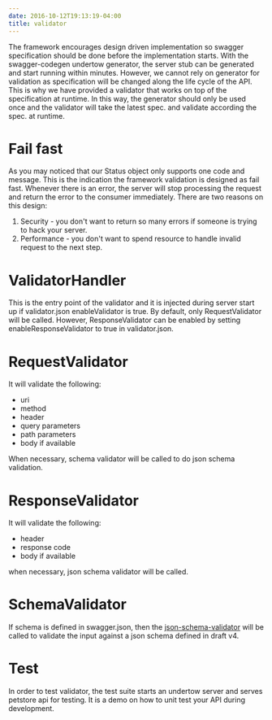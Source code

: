 ```yaml
---
date: 2016-10-12T19:13:19-04:00
title: validator
---
```


The framework encourages design driven implementation so swagger specification 
should be done before the implementation starts. With the swagger-codegen 
undertow generator, the server stub can be generated and start running within 
minutes. However, we cannot rely on generator for validation as specification 
will be changed along  the life cycle of the API. This is why we have provided 
a validator that works on top of the specification at runtime. In this way, 
the generator should only be used once and the validator will take the latest 
spec. and validate according the spec. at runtime. 

# Fail fast
As you may noticed that our Status object only supports one code and message. 
This is the indication the framework validation is designed as fail fast. 
Whenever there is an error, the server will stop processing the request and 
return the error to the consumer immediately. There are two reasons on this 
design:

1. Security - you don't want to return so many errors if someone is trying 
to hack your server.
2. Performance - you don't want to spend resource to handle invalid request 
to the next step.

# ValidatorHandler

This is the entry point of the validator and it is injected during server 
start up if validator.json enableValidator is true. By default, only 
RequestValidator will be called. However, ResponseValidator can be enabled 
by setting enableResponseValidator to true in validator.json.

# RequestValidator

It will validate the following:
* uri
* method
* header
* query parameters
* path parameters
* body if available

When necessary, schema validator will be called to do json schema validation.

# ResponseValidator

It will validate the following:
* header
* response code
* body if available

when necessary, json schema validator will be called.

# SchemaValidator

If schema is defined in swagger.json, then the [json-schema-validator](https://github.com/networknt/json-schema-validator) will be called to validate the input against a json schema defined in draft v4.

# Test

In order to test validator, the test suite starts an undertow server and serves 
petstore api for testing. It is a demo on how to unit test your API during 
development.